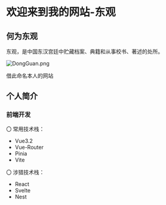 # 欢迎来到我的网站-东观

## 何为东观

东观，是中国东汉宫廷中贮藏档案、典籍和从事校书、著述的处所。

![DongGuan.png](http://hxd.angid.eu.org/static/img/DongGuan.png)

借此命名本人的网站

## 个人简介

### 前端开发

〇 常用技术栈：

- Vue3.2
- Vue-Router
- Pinia
- Vite

〇 涉猎技术栈：

- React
- Svelte
- Nest

